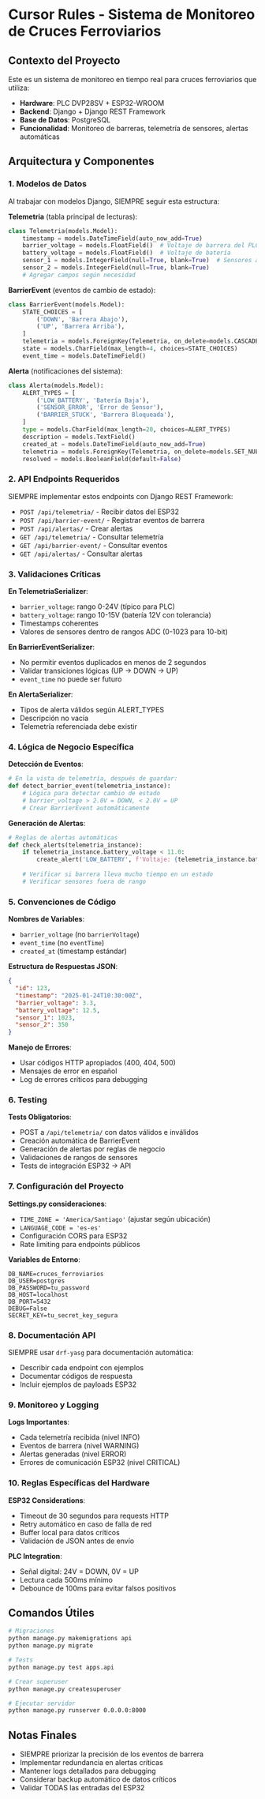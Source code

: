 # Cursor Rules - Sistema de Monitoreo de Cruces Ferroviarios

## Contexto del Proyecto
Este es un sistema de monitoreo en tiempo real para cruces ferroviarios que utiliza:
- **Hardware**: PLC DVP28SV + ESP32-WROOM
- **Backend**: Django + Django REST Framework
- **Base de Datos**: PostgreSQL
- **Funcionalidad**: Monitoreo de barreras, telemetría de sensores, alertas automáticas

## Arquitectura y Componentes

### 1. Modelos de Datos
Al trabajar con modelos Django, SIEMPRE seguir esta estructura:

**Telemetria** (tabla principal de lecturas):
```python
class Telemetria(models.Model):
    timestamp = models.DateTimeField(auto_now_add=True)
    barrier_voltage = models.FloatField()  # Voltaje de barrera del PLC
    battery_voltage = models.FloatField()  # Voltaje de batería
    sensor_1 = models.IntegerField(null=True, blank=True)  # Sensores adicionales
    sensor_2 = models.IntegerField(null=True, blank=True)
    # Agregar campos según necesidad
```

**BarrierEvent** (eventos de cambio de estado):
```python
class BarrierEvent(models.Model):
    STATE_CHOICES = [
        ('DOWN', 'Barrera Abajo'),
        ('UP', 'Barrera Arriba'),
    ]
    telemetria = models.ForeignKey(Telemetria, on_delete=models.CASCADE)
    state = models.CharField(max_length=4, choices=STATE_CHOICES)
    event_time = models.DateTimeField()
```

**Alerta** (notificaciones del sistema):
```python
class Alerta(models.Model):
    ALERT_TYPES = [
        ('LOW_BATTERY', 'Batería Baja'),
        ('SENSOR_ERROR', 'Error de Sensor'),
        ('BARRIER_STUCK', 'Barrera Bloqueada'),
    ]
    type = models.CharField(max_length=20, choices=ALERT_TYPES)
    description = models.TextField()
    created_at = models.DateTimeField(auto_now_add=True)
    telemetria = models.ForeignKey(Telemetria, on_delete=models.SET_NULL, null=True, blank=True)
    resolved = models.BooleanField(default=False)
```

### 2. API Endpoints Requeridos
SIEMPRE implementar estos endpoints con Django REST Framework:

- `POST /api/telemetria/` - Recibir datos del ESP32
- `POST /api/barrier-event/` - Registrar eventos de barrera
- `POST /api/alertas/` - Crear alertas
- `GET /api/telemetria/` - Consultar telemetría
- `GET /api/barrier-event/` - Consultar eventos
- `GET /api/alertas/` - Consultar alertas

### 3. Validaciones Críticas

**En TelemetriaSerializer**:
- `barrier_voltage`: rango 0-24V (típico para PLC)
- `battery_voltage`: rango 10-15V (batería 12V con tolerancia)
- Timestamps coherentes
- Valores de sensores dentro de rangos ADC (0-1023 para 10-bit)

**En BarrierEventSerializer**:
- No permitir eventos duplicados en menos de 2 segundos
- Validar transiciones lógicas (UP → DOWN → UP)
- `event_time` no puede ser futuro

**En AlertaSerializer**:
- Tipos de alerta válidos según ALERT_TYPES
- Descripción no vacía
- Telemetría referenciada debe existir

### 4. Lógica de Negocio Específica

**Detección de Eventos**:
```python
# En la vista de telemetría, después de guardar:
def detect_barrier_event(telemetria_instance):
    # Lógica para detectar cambio de estado
    # barrier_voltage > 2.0V = DOWN, < 2.0V = UP
    # Crear BarrierEvent automáticamente
```

**Generación de Alertas**:
```python
# Reglas de alertas automáticas
def check_alerts(telemetria_instance):
    if telemetria_instance.battery_voltage < 11.0:
        create_alert('LOW_BATTERY', f'Voltaje: {telemetria_instance.battery_voltage}V')
    
    # Verificar si barrera lleva mucho tiempo en un estado
    # Verificar sensores fuera de rango
```

### 5. Convenciones de Código

**Nombres de Variables**:
- `barrier_voltage` (no `barrierVoltage`)
- `event_time` (no `eventTime`)
- `created_at` (timestamp estándar)

**Estructura de Respuestas JSON**:
```json
{
  "id": 123,
  "timestamp": "2025-01-24T10:30:00Z",
  "barrier_voltage": 3.3,
  "battery_voltage": 12.5,
  "sensor_1": 1023,
  "sensor_2": 350
}
```

**Manejo de Errores**:
- Usar códigos HTTP apropiados (400, 404, 500)
- Mensajes de error en español
- Log de errores críticos para debugging

### 6. Testing

**Tests Obligatorios**:
- POST a `/api/telemetria/` con datos válidos e inválidos
- Creación automática de BarrierEvent
- Generación de alertas por reglas de negocio
- Validaciones de rangos de sensores
- Tests de integración ESP32 → API

### 7. Configuración del Proyecto

**Settings.py consideraciones**:
- `TIME_ZONE = 'America/Santiago'` (ajustar según ubicación)
- `LANGUAGE_CODE = 'es-es'`
- Configuración CORS para ESP32
- Rate limiting para endpoints públicos

**Variables de Entorno**:
```
DB_NAME=cruces_ferroviarios
DB_USER=postgres
DB_PASSWORD=tu_password
DB_HOST=localhost
DB_PORT=5432
DEBUG=False
SECRET_KEY=tu_secret_key_segura
```

### 8. Documentación API

SIEMPRE usar `drf-yasg` para documentación automática:
- Describir cada endpoint con ejemplos
- Documentar códigos de respuesta
- Incluir ejemplos de payloads ESP32

### 9. Monitoreo y Logging

**Logs Importantes**:
- Cada telemetría recibida (nivel INFO)
- Eventos de barrera (nivel WARNING)
- Alertas generadas (nivel ERROR)
- Errores de comunicación ESP32 (nivel CRITICAL)

### 10. Reglas Específicas del Hardware

**ESP32 Considerations**:
- Timeout de 30 segundos para requests HTTP
- Retry automático en caso de falla de red
- Buffer local para datos críticos
- Validación de JSON antes de envío

**PLC Integration**:
- Señal digital: 24V = DOWN, 0V = UP
- Lectura cada 500ms mínimo
- Debounce de 100ms para evitar falsos positivos

## Comandos Útiles
```bash
# Migraciones
python manage.py makemigrations api
python manage.py migrate

# Tests
python manage.py test apps.api

# Crear superuser
python manage.py createsuperuser

# Ejecutar servidor
python manage.py runserver 0.0.0.0:8000
```

## Notas Finales
- SIEMPRE priorizar la precisión de los eventos de barrera
- Implementar redundancia en alertas críticas
- Mantener logs detallados para debugging
- Considerar backup automático de datos críticos
- Validar TODAS las entradas del ESP32 